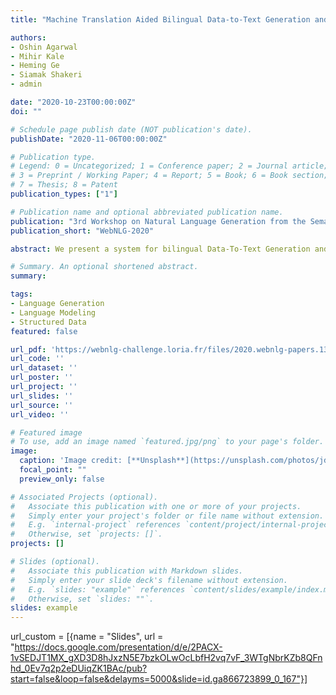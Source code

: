 ```yaml
---
title: "Machine Translation Aided Bilingual Data-to-Text Generation and Semantic Parsing"

authors:
- Oshin Agarwal
- Mihir Kale
- Heming Ge
- Siamak Shakeri
- admin

date: "2020-10-23T00:00:00Z"
doi: ""

# Schedule page publish date (NOT publication's date).
publishDate: "2020-11-06T00:00:00Z"

# Publication type.
# Legend: 0 = Uncategorized; 1 = Conference paper; 2 = Journal article;
# 3 = Preprint / Working Paper; 4 = Report; 5 = Book; 6 = Book section;
# 7 = Thesis; 8 = Patent
publication_types: ["1"]

# Publication name and optional abbreviated publication name.
publication: "3rd Workshop on Natural Language Generation from the Semantic Web"
publication_short: "WebNLG-2020"

abstract: We present a system for bilingual Data-To-Text Generation and Semantic Parsing. We use a text-to-text generator to learn a single model that works for both languages on each of the tasks. The model is aided by machine translation during both pre-training and fine-tuning. We evaluate the system on WebNLG 2020 data, which consists of RDF triples in English and natural language sentences in English and Russian for both the tasks. We achieve considerable gains over monolingual models, especially on unseen relations and Russian.

# Summary. An optional shortened abstract.
summary:

tags:
- Language Generation
- Language Modeling
- Structured Data
featured: false

url_pdf: 'https://webnlg-challenge.loria.fr/files/2020.webnlg-papers.13.pdf'
url_code: ''
url_dataset: ''
url_poster: ''
url_project: ''
url_slides: ''
url_source: ''
url_video: ''

# Featured image
# To use, add an image named `featured.jpg/png` to your page's folder. 
image:
  caption: 'Image credit: [**Unsplash**](https://unsplash.com/photos/jdD8gXaTZsc)'
  focal_point: ""
  preview_only: false

# Associated Projects (optional).
#   Associate this publication with one or more of your projects.
#   Simply enter your project's folder or file name without extension.
#   E.g. `internal-project` references `content/project/internal-project/index.md`.
#   Otherwise, set `projects: []`.
projects: []

# Slides (optional).
#   Associate this publication with Markdown slides.
#   Simply enter your slide deck's filename without extension.
#   E.g. `slides: "example"` references `content/slides/example/index.md`.
#   Otherwise, set `slides: ""`.
slides: example
---
```

url_custom = [{name = "Slides", url = "https://docs.google.com/presentation/d/e/2PACX-1vSEDJT1MX_gXD3D8hJxzN5E7bzkOLwOcLbfH2vq7vF_3WTgNbrKZb8QFnhd_0Ev7q2p2eDUiqZK1BAc/pub?start=false&loop=false&delayms=5000&slide=id.ga866723899_0_167"}]

